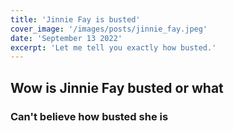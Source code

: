 ```yaml
---
title: 'Jinnie Fay is busted'
cover_image: '/images/posts/jinnie_fay.jpeg'
date: 'September 13 2022'
excerpt: 'Let me tell you exactly how busted.'
---
```


## Wow is Jinnie Fay busted or what

### Can't believe how busted she is